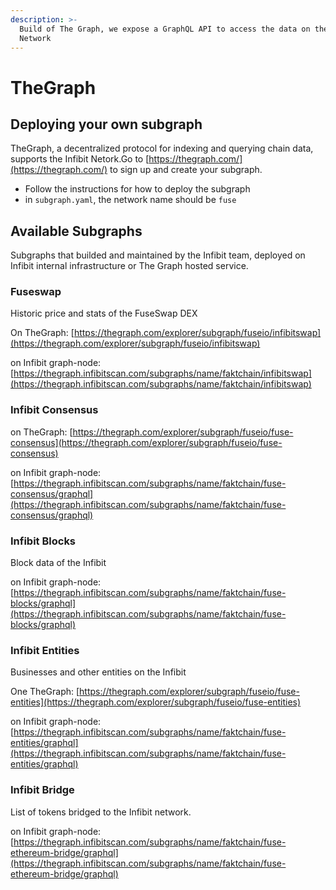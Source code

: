 ```yaml
---
description: >-
  Build of The Graph, we expose a GraphQL API to access the data on the Infibit
  Network
---
```


# TheGraph

## Deploying your own subgraph

TheGraph, a decentralized protocol for indexing and querying chain data, supports the Infibit Netork.Go to [https://thegraph.com/](https://thegraph.com/) to sign up and create your subgraph.

* Follow the instructions for how to deploy the subgraph
* in `subgraph.yaml`, the network name should be `fuse`

## Available Subgraphs

Subgraphs that builded and maintained by the Infibit team, deployed on Infibit internal infrastructure or The Graph hosted service.

### Fuseswap

Historic price and stats of the FuseSwap DEX

On TheGraph: [https://thegraph.com/explorer/subgraph/fuseio/infibitswap](https://thegraph.com/explorer/subgraph/fuseio/infibitswap)

on Infibit graph-node:  [https://thegraph.infibitscan.com/subgraphs/name/faktchain/infibitswap](https://thegraph.infibitscan.com/subgraphs/name/faktchain/infibitswap)

### Infibit Consensus

on TheGraph: [https://thegraph.com/explorer/subgraph/fuseio/fuse-consensus](https://thegraph.com/explorer/subgraph/fuseio/fuse-consensus)

on Infibit graph-node: [https://thegraph.infibitscan.com/subgraphs/name/faktchain/fuse-consensus/graphql](https://thegraph.infibitscan.com/subgraphs/name/faktchain/fuse-consensus/graphql)

### Infibit Blocks

Block data of the Infibit

on Infibit graph-node: [https://thegraph.infibitscan.com/subgraphs/name/faktchain/fuse-blocks/graphql](https://thegraph.infibitscan.com/subgraphs/name/faktchain/fuse-blocks/graphql)

### Infibit Entities

Businesses and other entities on the Infibit

One TheGraph: [https://thegraph.com/explorer/subgraph/fuseio/fuse-entities](https://thegraph.com/explorer/subgraph/fuseio/fuse-entities)

on Infibit graph-node:  [https://thegraph.infibitscan.com/subgraphs/name/faktchain/fuse-entities/graphql](https://thegraph.infibitscan.com/subgraphs/name/faktchain/fuse-entities/graphql)

### Infibit Bridge

List of tokens bridged to the Infibit network.

on Infibit graph-node: [https://thegraph.infibitscan.com/subgraphs/name/faktchain/fuse-ethereum-bridge/graphql](https://thegraph.infibitscan.com/subgraphs/name/faktchain/fuse-ethereum-bridge/graphql)

